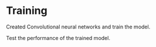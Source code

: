 # Training

Created Convolutional neural networks and train the model.

Test the performance of the trained model.